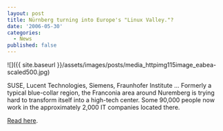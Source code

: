 ```yaml
---
layout: post
title: Nürnberg turning into Europe's "Linux Valley."?
date: '2006-05-30'
categories:
  - News
published: false
---
```


 ![]({{ site.baseurl }}/assets/images/posts/media_httpimg115image_eabea-scaled500.jpg)

SUSE, Lucent Technologies, Siemens, Fraunhofer Institute ... Formerly a typical blue-collar region, the Franconia area around Nuremberg is trying hard to transform itself into a high-tech center. Some 90,000 people now work in the approximately 2,000 IT companies located there.

[Read here](http://www.linuxinsider.com/story/ZdI5CnK08fImK1/Nuremberg-Region-Becoming-Hotbed-for-Open-Source.xhtml).

